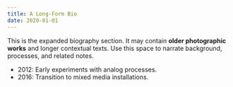 ```yaml
---
title: A Long-Form Bio
date: 2020-01-01
---
```

This is the expanded biography section. It may contain **older photographic works** and longer contextual texts. Use this space to narrate background, processes, and related notes.

- 2012: Early experiments with analog processes.
- 2016: Transition to mixed media installations.
